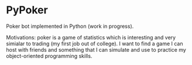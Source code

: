 # PyPoker
Poker bot implemented in Python (work in progress).

Motivations: poker is a game of statistics which is interesting and very simialar to trading (my first job out of college). I want to find a game I can host with friends and something that I can simulate and use to practice my object-oriented programming skills.

